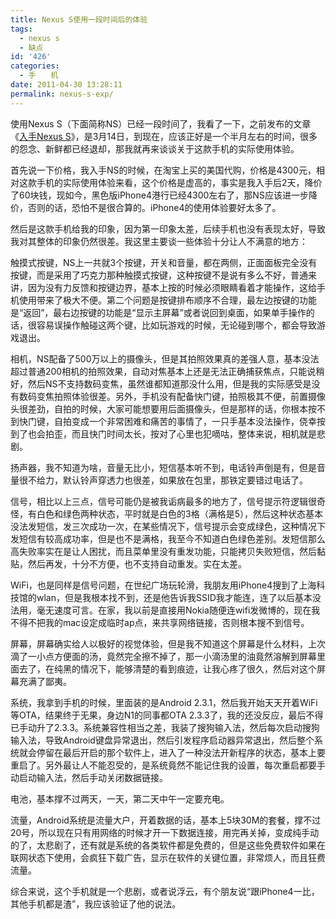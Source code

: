 ```yaml
---
title: Nexus S使用一段时间后的体验
tags:
  - nexus s
  - 缺点
id: '426'
categories:
  - 手　　机
date: 2011-04-30 13:28:11
permalink: nexus-s-exp/
---
```


使用Nexus S（下面简称NS）已经一段时间了，我看了一下，之前发布的文章《[入手Nexus S](http://blog.charlestang.org/nexus-s-sucks.htm)》，是3月14日，到现在，应该正好是一个半月左右的时间，很多的怨念、新鲜都已经退却，那我就再来谈谈关于这款手机的实际使用体验。

首先说一下价格，我入手NS的时候，在淘宝上买的美国代购，价格是4300元，相对这款手机的实际使用体验来看，这个价格是虚高的，事实是我入手后2天，降价了60块钱，现如今，黑色版iPhone4港行已经4300左右了，那NS应该进一步降价，否则的话，恐怕不是很合算的。iPhone4的使用体验要好太多了。
<!-- more -->
然后是这款手机给我的印象，因为第一印象太差，后续手机也没有表现太好，导致我对其整体的印象仍然很差。我这里主要谈一些体验十分让人不满意的地方：

触摸式按键，NS上一共就3个按键，开关和音量，都在两侧，正面面板完全没有按键，而是采用了巧克力那种触摸式按键，这种按键不是说有多么不好，普通来讲，因为没有力反馈和按键边界，基本上按的时候必须眼睛看着才能操作，这给手机使用带来了极大不便。第二个问题是按键排布顺序不合理，最左边按键的功能是“返回”，最右边按键的功能是“显示主屏幕”或者说回到桌面，如果单手操作的话，很容易误操作触碰这两个键，比如玩游戏的时候，无论碰到哪个，都会导致游戏退出。

相机，NS配备了500万以上的摄像头，但是其拍照效果真的差强人意，基本没法超过普通200相机的拍照效果，自动对焦基本上还是无法正确捕获焦点，只能说稍好，然后NS不支持数码变焦，虽然谁都知道那没什么用，但是我的实际感受是没有数码变焦拍照体验很差。另外，手机没有配备快门键，拍照极其不便，前置摄像头很差劲，自拍的时候，大家可能想要用后面摄像头，但是那样的话，你根本按不到快门键，自拍变成一个非常困难和痛苦的事情了，一只手基本没法操作，侥幸按到了也会拍歪，而且快门时间太长，按对了心里也犯嘀咕，整体来说，相机就是悲剧。

扬声器，我不知道为啥，音量无比小，短信基本听不到，电话铃声倒是有，但是音量很不给力，默认铃声穿透力也很差，如果放在包里，那铁定要错过电话了。

信号，相比以上三点，信号可能仍是被我诟病最多的地方了，信号提示符逻辑很奇怪，有白色和绿色两种状态，平时就是白色的3格（满格是5），然后这种状态基本没法发短信，发三次成功一次，在某些情况下，信号提示会变成绿色，这种情况下发短信有较高成功率，但是也不是满格，我至今不知道白色绿色差别。发短信那么高失败率实在是让人困扰，而且菜单里没有重发功能，只能拷贝失败短信，然后黏贴，然后再发，十分不方便，也不支持自动重发。实在太差。

WiFi，也是同样是信号问题，在世纪广场玩轮滑，我朋友用iPhone4搜到了上海科技馆的wlan，但是我根本找不到，还是他告诉我SSID我才能连，连了以后基本没法用，毫无速度可言。在家，我以前是直接用Nokia随便连wifi发微博的，现在我不得不把我的mac设定成临时ap点，来共享网络链接，否则根本搜不到信号。

屏幕，屏幕确实给人以极好的视觉体验，但是我不知道这个屏幕是什么材料，上次滴了一小点方便面的汤，竟然完全擦不掉了，那一小滴汤里的油竟然溶解到屏幕里面去了，在纯黑的情况下，能够清楚的看到痕迹，让我心疼了很久，然后对这个屏幕充满了鄙夷。

系统，我拿到手机的时候，里面装的是Android 2.3.1，然后我开始天天开着WiFi等OTA，结果终于无果，身边N1的同事都OTA 2.3.3了，我的还没反应，最后不得已手动升了2.3.3。系统兼容性相当之差，我装了搜狗输入法，然后每次启动搜狗输入法，导致Android键盘异常退出，然后引发程序启动器异常退出，然后整个系统就会停留在最后开启的那个软件上，进入了一种没法开新程序的状态，基本上要重启了。另外最让人不能忍受的，是系统竟然不能记住我的设置，每次重启都要手动启动输入法，然后手动关闭数据链接。

电池，基本撑不过两天，一天，第二天中午一定要充电。

流量，Android系统是流量大户，开着数据的话，基本上5块30M的套餐，撑不过20号，所以现在只有用网络的时候才开一下数据连接，用完再关掉，变成纯手动的了，太悲剧了，还有就是系统的各类软件都是免费的，但是这些免费软件如果在联网状态下使用，会疯狂下载广告，显示在软件的关键位置，非常烦人，而且狂费流量。

综合来说，这个手机就是一个悲剧，或者说浮云，有个朋友说“跟iPhone4一比，其他手机都是渣”，我应该验证了他的说法。